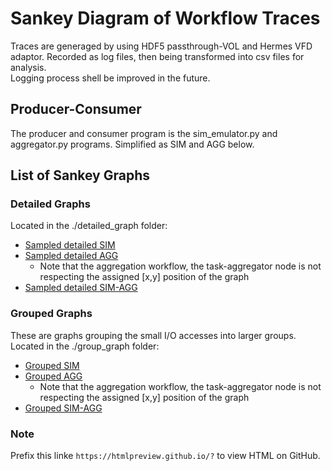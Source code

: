 # Sankey Diagram of Workflow Traces
Traces are generaged by using HDF5 passthrough-VOL and Hermes VFD adaptor. Recorded as log files, then being transformed into csv files for analysis.\
Logging process shell be improved in the future.

## Producer-Consumer
The producer and consumer program is the sim_emulator.py and aggregator.py programs. Simplified as SIM and AGG below.

## List of Sankey Graphs
### Detailed Graphs 
Located in the ./detailed_graph folder:
- [Sampled detailed SIM](https://htmlpreview.github.io/?https://github.com/candiceT233/local-co-scheduling/blob/sankey-graph/sankey_diagram/detailed_graph/sankey-sampled-sim_w-vol-vfd-.html)
- [Sampled detailed AGG](https://htmlpreview.github.io/?https://github.com/candiceT233/local-co-scheduling/blob/sankey-graph/sankey_diagram/detailed_graph/sankey-sampled-agg-vol-vfd.html)
    - Note that the aggregation workflow, the task-aggregator node is not respecting the assigned [x,y] position of the graph
- [Sampled detailed SIM-AGG](https://htmlpreview.github.io/?https://github.com/candiceT233/local-co-scheduling/blob/sankey-graph/sankey_diagram/detailed_graph/sankey-sampled-agg-vol-vfd.html)

### Grouped Graphs
These are graphs grouping the small I/O accesses into larger groups. \
Located in the ./group_graph folder:
- [Grouped SIM](https://htmlpreview.github.io/?https://github.com/candiceT233/local-co-scheduling/blob/sankey-graph/sankey_diagram/group_graph/sankey-grouped-sim_w-vol-vfd-.html)
- [Grouped AGG](https://htmlpreview.github.io/?https://github.com/candiceT233/local-co-scheduling/blob/sankey-graph/sankey_diagram/group_graph/sankey-grouped-agg-vol-vfd.html)
    - Note that the aggregation workflow, the task-aggregator node is not respecting the assigned [x,y] position of the graph
- [Grouped SIM-AGG](https://htmlpreview.github.io/?https://github.com/candiceT233/local-co-scheduling/blob/sankey-graph/sankey_diagram/group_graph/sankey-grouped-sim_w_agg_r_w-vol-vfd.html)

### Note
Prefix this linke `https://htmlpreview.github.io/?` to view HTML on GitHub.